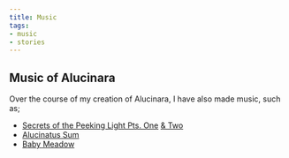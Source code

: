 ```yaml
---
title: Music
tags:
- music
- stories
---
```


## Music of Alucinara
Over the course of my creation of Alucinara, I have also made music, such as;
- [Secrets of the Peeking Light Pts. One](https://pyxelm.bandcamp.com/track/secrets-of-the-peeking-light-pt-i) [& Two](https://pyxelm.bandcamp.com/track/secrets-of-the-peeking-light-pt-ii)
- [Alucinatus Sum](https://pyxelm.bandcamp.com/track/alucinatus-sum)
- [Baby Meadow](https://pyxelm.bandcamp.com/track/baby-meadow)